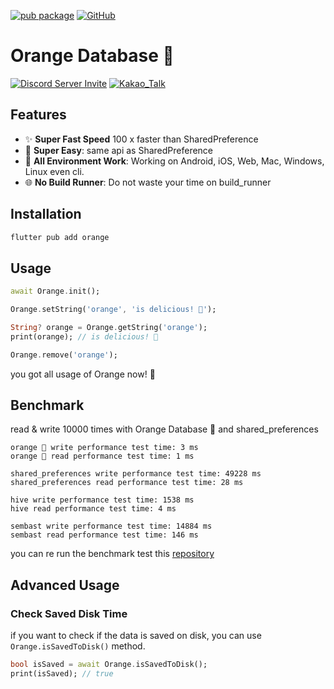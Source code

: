 [![pub package](https://img.shields.io/pub/v/orange.svg)](https://pub.dartlang.org/packages/orange)
[![GitHub](https://img.shields.io/github/stars/melodysdreamj/orange.svg?style=social&label=Star)](https://github.com/melodysdreamj/orange)



# Orange Database 🍊
[![Discord Server Invite](https://img.shields.io/badge/DISCORD-JOIN%20SERVER-5663F7?style=for-the-badge&logo=discord&logoColor=white)](https://discord.gg/zXXHvAXCug)
[![Kakao_Talk](https://img.shields.io/badge/KakaoTalk-Join%20Room-FEE500?style=for-the-badge&logo=kakao)](https://open.kakao.com/o/gEwrffbg)

## Features

- ✨ **Super Fast Speed**  100 x faster than SharedPreference
- 🦄 **Super Easy**: same api as SharedPreference
- 🚀 **All Environment Work**: Working on Android, iOS, Web, Mac, Windows, Linux even cli.
- 🌐 **No Build Runner**: Do not waste your time on build_runner


## Installation
```bash
flutter pub add orange
```

## Usage
```dart
await Orange.init();

Orange.setString('orange', 'is delicious! 🍊');

String? orange = Orange.getString('orange');
print(orange); // is delicious! 🍊

Orange.remove('orange');
```
you got all usage of Orange now! 🎉

## Benchmark
read & write 10000 times with Orange Database 🍊 and shared_preferences
```
orange 🍊 write performance test time: 3 ms
orange 🍊 read performance test time: 1 ms

shared_preferences write performance test time: 49228 ms
shared_preferences read performance test time: 28 ms

hive write performance test time: 1538 ms
hive read performance test time: 4 ms

sembast write performance test time: 14884 ms
sembast read performance test time: 146 ms

```
you can re run the benchmark test this [repository](https://github.com/melodysdreamj/benchmark_for_orange_database)


## Advanced Usage

### Check Saved Disk Time
if you want to check if the data is saved on disk, you can use `Orange.isSavedToDisk()` method.
```dart
bool isSaved = await Orange.isSavedToDisk();
print(isSaved); // true
```

